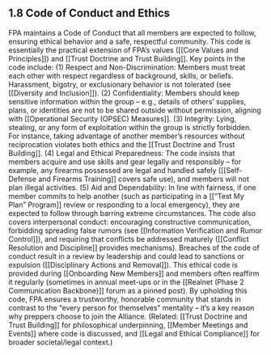 ## 1.8 Code of Conduct and Ethics

  

FPA maintains a Code of Conduct that all members are expected to follow, ensuring ethical behavior and a safe, respectful community. This code is essentially the practical extension of FPA’s values ([[Core Values and Principles]]) and [[Trust Doctrine and Trust Building]]. Key points in the code include: (1) Respect and Non-Discrimination: Members must treat each other with respect regardless of background, skills, or beliefs. Harassment, bigotry, or exclusionary behavior is not tolerated (see [[Diversity and Inclusion]]). (2) Confidentiality: Members should keep sensitive information within the group – e.g., details of others’ supplies, plans, or identities are not to be shared outside without permission, aligning with [[Operational Security (OPSEC) Measures]]. (3) Integrity: Lying, stealing, or any form of exploitation within the group is strictly forbidden. For instance, taking advantage of another member’s resources without reciprocation violates both ethics and the [[Trust Doctrine and Trust Building]]. (4) Legal and Ethical Preparedness: The code insists that members acquire and use skills and gear legally and responsibly – for example, any firearms possessed are legal and handled safely ([[Self-Defense and Firearms Training]] covers safe use), and members will not plan illegal activities. (5) Aid and Dependability: In line with fairness, if one member commits to help another (such as participating in a [[“Test My Plan” Program]] review or responding to a local emergency), they are expected to follow through barring extreme circumstances. The code also covers interpersonal conduct: encouraging constructive communication, forbidding spreading false rumors (see [[Information Verification and Rumor Control]]), and requiring that conflicts be addressed maturely ([[Conflict Resolution and Discipline]] provides mechanisms). Breaches of the code of conduct result in a review by leadership and could lead to sanctions or expulsion ([[Disciplinary Actions and Removal]]). This ethical code is provided during [[Onboarding New Members]] and members often reaffirm it regularly (sometimes in annual meet-ups or in the [[Realnet (Phase 2 Communication Backbone)]] forum as a pinned post). By upholding this code, FPA ensures a trustworthy, honorable community that stands in contrast to the “every person for themselves” mentality – it’s a key reason why preppers choose to join the Alliance. (Related: [[Trust Doctrine and Trust Building]] for philosophical underpinning, [[Member Meetings and Events]] where code is discussed, and [[Legal and Ethical Compliance]] for broader societal/legal context.)